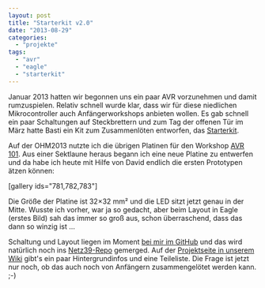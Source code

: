 ```yaml
---
layout: post
title: "Starterkit v2.0"
date: "2013-08-29"
categories: 
  - "projekte"
tags: 
  - "avr"
  - "eagle"
  - "starterkit"
---
```


Januar 2013 hatten wir begonnen uns ein paar AVR vorzunehmen und damit rumzuspielen. Relativ schnell wurde klar, dass wir für diese niedlichen Mikrocontroller auch Anfängerworkshops anbieten wollen. Es gab schnell ein paar Schaltungen auf Steckbrettern und zum Tag der offenen Tür im März hatte Basti ein Kit zum Zusammenlöten entworfen, das [Starterkit](http://www.netz39.de/projekte/starterkit/ "Starterkit").

Auf der OHM2013 nutzte ich die übrigen Platinen für den Workshop [AVR 101](https://program.ohm2013.org/event/242.html "AVR 101"). Aus einer Sektlaune heraus begann ich eine neue Platine zu entwerfen und da habe ich heute mit Hilfe von David endlich die ersten Prototypen ätzen können:

\[gallery ids="781,782,783"\]

Die Größe der Platine ist 32×32 mm² und die LED sitzt jetzt genau in der Mitte. Wusste ich vorher, war ja so gedacht, aber beim Layout in Eagle (erstes Bild) sah das immer so groß aus, schon überraschend, dass das dann so winzig ist …

Schaltung und Layout liegen im Moment [bei mir im GitHub](https://github.com/LeSpocky/netz39-avr_starterkit) und das wird natürlich noch ins [Netz39-Repo](https://github.com/netz39/blinkedings_starterkit) gemerged. Auf der [Projektseite in unserem Wiki](http://www.netz39.de/wiki/projects:2013:avr_starterkit#v2 "Starterkit zum Zusammenlöten") gibt's ein paar Hintergrundinfos und eine Teileliste. Die Frage ist jetzt nur noch, ob das auch noch von Anfängern zusammengelötet werden kann. ;-)
